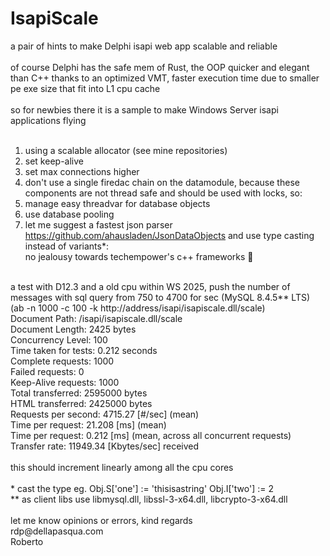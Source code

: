 # IsapiScale
a pair of hints to make Delphi isapi web app scalable and reliable<br>
<br>
of course Delphi has the safe mem of Rust, the OOP quicker and elegant than C++ thanks to an optimized VMT, faster execution time due to smaller pe exe size that fit into L1 cpu cache<br>
<br>
so for newbies there it is a sample to make Windows Server isapi applications flying<br>
<br>
1. using a scalable allocator (see mine repositories)<br>
2. set keep-alive<br> 
3. set max connections higher<br>
4. don't use a single firedac chain on the datamodule, because these components are not thread safe and should be used with locks, so:<br>
5. manage easy threadvar for database objects<br>
6. use database pooling<br>
7. let me suggest a fastest json parser https://github.com/ahausladen/JsonDataObjects and use type casting instead of variants*:<br>
no jealousy towards techempower's c++ frameworks 🙂<br>
<br>
a test with D12.3 and a old cpu within WS 2025, push the number of messages with sql query from 750 to 4700 for sec (MySQL 8.4.5** LTS)<br>
(ab -n 1000 -c 100 -k http://address/isapi/isapiscale.dll/scale)<br>
Document Path:          /isapi/isapiscale.dll/scale<br>
Document Length:        2425 bytes<br>
Concurrency Level:      100<br>
Time taken for tests:   0.212 seconds<br>
Complete requests:      1000<br>
Failed requests:        0<br>
Keep-Alive requests:    1000<br>
Total transferred:      2595000 bytes<br>
HTML transferred:       2425000 bytes<br>
Requests per second:    4715.27 [#/sec] (mean)<br>
Time per request:       21.208 [ms] (mean)<br>
Time per request:       0.212 [ms] (mean, across all concurrent requests)<br>
Transfer rate:          11949.34 [Kbytes/sec] received<br>
<br>
this should increment linearly among all the cpu cores<br>
<br>
* cast the type eg. Obj.S['one'] := 'thisisastring' Obj.I['two'] := 2<br>
** as client libs use libmysql.dll, libssl-3-x64.dll, libcrypto-3-x64.dll
<br>
<br>
let me know opinions or errors, kind regards<br>
rdp@dellapasqua.com<br>
Roberto

